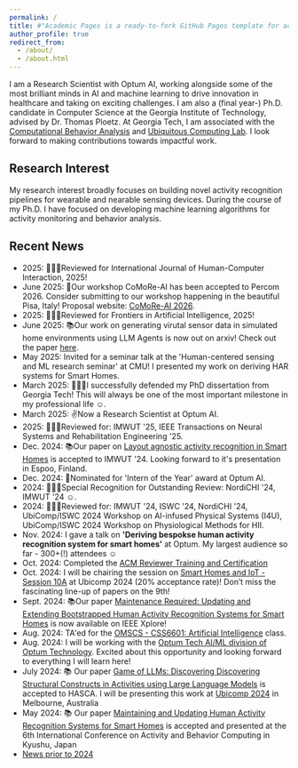 ```yaml
---
permalink: /
title: #"Academic Pages is a ready-to-fork GitHub Pages template for academic personal websites"
author_profile: true
redirect_from: 
  - /about/
  - /about.html
---
```

I am a Research Scientist with Optum AI, working alongside some of the most brilliant minds in AI and machine learning to drive innovation in healthcare and taking on exciting challenges. I am also a (final year-) Ph.D. candidate in Computer Science at the Georgia Institute of Technology, advised by Dr. Thomas Ploetz. At Georgia Tech, I am associated with the [Computational Behavior Analysis](https://cba.gatech.edu) and [Ubiquitous Computing Lab](https://ubicomp.cc.gatech.edu).  I look forward to making contributions towards impactful work.

Research Interest
------
My research interest broadly focuses on building novel activity recognition pipelines for wearable and nearable sensing devices. During the course of my Ph.D. I have focused on developing machine learning algorithms for activity monitoring and behavior analysis. 

Recent News
------
* 2025: 👩🏻‍💻Reviewed for International Journal of Human-Computer Interaction, 2025!
* June 2025: 🌟Our workshop CoMoRe-AI has been accepted to Percom 2026. Consider submitting to our workshop happening in the beautiful Pisa, Italy! Proposal website: [CoMoRe-AI 2026](https://sites.google.com/view/comoreai26/home).
* 2025: 👩🏻‍💻Reviewed for Frontiers in Artificial Intelligence, 2025!
* June 2025: 📚Our work on generating virutal sensor data in simulated home environments using LLM Agents is now out on arxiv! Check out the paper [here](https://arxiv.org/pdf/2506.11773).
* May 2025: Invited for a seminar talk at the 'Human-centered sensing and ML research seminar' at CMU! I presented my work on deriving HAR systems for Smart Homes.
* March 2025: 👩🏻‍🎓I successfully defended my PhD dissertation from Georgia Tech! This will always be one of the most important milestone in my professional life ☺️.
* March 2025: ✌️Now a Research Scientist at Optum AI.
* 2025: 👩🏻‍💻Reviewed for: IMWUT '25, IEEE Transactions on Neural Systems and Rehabilitation Engineering '25.
* Dec. 2024: 📚Our paper on [Layout agnostic activity recognition in Smart Homes](https://arxiv.org/pdf/2405.12368) is accepted to IMWUT '24. Looking forward to it's presentation in  Espoo, Finland.
* Dec. 2024: 🌟Nominated for 'Intern of the Year' award at Optum AI.
* 2024: 👩🏻‍💻Special Recognition for Outstanding Review: NordiCHI '24, IMWUT '24 ☺️.
* 2024: 👩🏻‍💻Reviewed for: IMWUT '24, ISWC '24, NordiCHI '24, UbiComp/ISWC 2024 Workshop on AI-infused Physical Systems (I4U), UbiComp/ISWC 2024 Workshop on Physiological Methods for HII.
* Nov. 2024: I gave a talk on **'Deriving bespokse human activity recognition system for smart homes'** at Optum. My largest audience so far - 300+(!) attendees ☺️
* Oct. 2024: Completed the [ACM Reviewer Training and Certification](http://shruthihiremath.github.io/files/Certificate.pdf)
* Oct. 2024: I will be chairing the session on [Smart Homes and IoT - Session 10A](https://www.ubicomp.org/ubicomp-iswc-2024/conference-program/#session-10A) at Ubicomp 2024 (20% acceptance rate)! Don’t miss the fascinating line-up of papers on the 9th! 
* Sept. 2024: 📚Our paper [Maintenance Required: Updating and Extending Bootstrapped Human Activity Recognition Systems for Smart Homes](https://ieeexplore.ieee.org/document/10651685) is now available on IEEE Xplore!
* Aug. 2024: TA'ed for the [OMSCS - CSS6601: Artificial Intelligence](https://omscs.gatech.edu/cs-6601-artificial-intelligence) class.
* Aug. 2024: I will be working with the [Optum Tech AI/ML division of Optum Technology](https://www.optumlabs.com/work/artificial-intelligence.html). Excited about this opportunity and looking forward to everything I will learn here!
* July 2024: 📚 Our paper [Game of LLMs: Discovering Discovering Structural Constructs in Activities using Large Language Models](https://dl.acm.org/doi/10.1145/3675094.3678444) is accepted to HASCA. I will be presenting this work at [Ubicomp 2024](https://www.ubicomp.org/ubicomp-iswc-2024/) in Melbourne, Australia
* May 2024: 📚 Our paper [Maintaining and Updating Human Activity Recognition Systems for Smart Homes](https://arxiv.org/html/2406.14446v1) is accepted and presented at the 6th International Conference on Activity and Behavior Computing in Kyushu, Japan
* [News prior to 2024](https://shruthihiremath.github.io/oldnews/)
